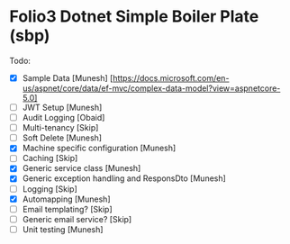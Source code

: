 # Folio3 Dotnet Simple Boiler Plate (sbp)

Todo:

- [x] Sample Data          [Munesh] [https://docs.microsoft.com/en-us/aspnet/core/data/ef-mvc/complex-data-model?view=aspnetcore-5.0]
- [ ] JWT Setup            [Munesh]
- [ ] Audit Logging        [Obaid]
- [ ] Multi-tenancy        [Skip]
- [ ] Soft Delete          [Munesh]
- [x] Machine specific configuration [Munesh]
- [ ] Caching              [Skip]
- [x] Generic service class [Munesh]
- [x] Generic exception handling and ResponsDto [Munesh]
- [ ] Logging            [Skip]
- [x] Automapping        [Munesh] 
- [ ] Email templating?  [Skip]
- [ ] Generic email service? [Skip]
- [ ] Unit testing [Munesh]
